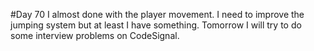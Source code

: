 #Day 70
I almost done with the player movement. 
I need to improve the jumping system but at least I have something.
Tomorrow I will try to do some interview problems on CodeSignal.


